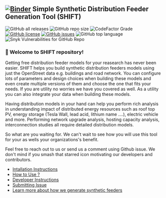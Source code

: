 ## [![Binder](https://mybinder.org/badge_logo.svg)](https://mybinder.org/v2/gh/NREL/shift/4-feature-add-a-binder-notebook-to-allow-user-to-run-the-code) Simple Synthetic Distribution Feeder Generation Tool (SHIFT)

![GitHub all releases](https://img.shields.io/github/downloads/NREL/shift/total?logo=Github&logoColor=%2300ff00&style=flat-square)
![GitHub repo size](https://img.shields.io/github/repo-size/nrel/shift?style=flat-square)
![CodeFactor Grade](https://img.shields.io/codefactor/grade/github/nrel/shift?color=%23ff0000&logo=python&logoColor=%2300ff00&style=flat-square)
[![GitHub license](https://img.shields.io/github/license/NREL/shift?style=flat-square)](https://github.com/NREL/shift/blob/main/LICENSE.txt)
[![GitHub issues](https://img.shields.io/github/issues/NREL/shift?style=flat-square)](https://github.com/NREL/shift/issues)
![GitHub top language](https://img.shields.io/github/languages/top/nrel/shift?style=flat-square)
![Snyk Vulnerabilities for GitHub Repo](https://img.shields.io/snyk/vulnerabilities/github/nrel/shift?style=flat-square)

### :wave:  Welcome to SHIFT repository!

Getting free distribution feeder models for your reasearch has never been easier.
SHIFT helps you build synthetic distribution feeders models using just the OpenStreet data e.g. buildings and road network. You can configure lots of
parameters and design choices when building these models and even create multiple versions of them and choose the one that fits your needs. If you are utility no worries we 
have you covered as well. As a utility you can also integrate your data when building these models. 

Having distribution models in your hand can help you perform rich analysis in understanding impact of distributed energy resources 
such as roof top PV, energy storage (Tesla Wall, lead acid, lithium name ....), electric vehicle and more. Performing network upgrade analysis, hosting capacity 
analysis, interconnection studies all require detailed distribution models.

So what are you waiting for. We can't wait to see how you will use this tool for your as wells your organizations's benefit.

Feel free to reach out to us or send us a comment using Github issue. We don't mind if you smash that starred icon motivating our developers and contributors.


* [Intallation Instructions](docs/installation.md)
* [How to Use ?](docs/usage.md)
* [Developer Instructions](docs/contributing.md)
* [Submitting Issue](docs/issues.md)
* [Learn more about how we generate synthetic feeders](docs/learn_more)
